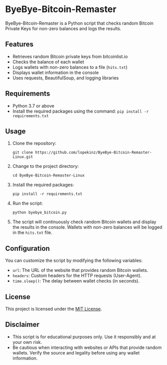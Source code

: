 # ByeBye-Bitcoin-Remaster

ByeBye-Bitcoin-Remaster is a Python script that checks random Bitcoin Private Keys for non-zero balances and logs the results.

## Features

- Retrieves random Bitcoin private keys from bitcoinlist.io
- Checks the balance of each wallet
- Logs wallets with non-zero balances to a file (`hits.txt`)
- Displays wallet information in the console
- Uses requests, BeautifulSoup, and logging libraries

## Requirements

- Python 3.7 or above
- Install the required packages using the command: `pip install -r requirements.txt`

## Usage

1. Clone the repository:

   ```shell
   git clone https://github.com/lopekinz/ByeBye-Bitcoin-Remaster-Linux.git
   ```

2. Change to the project directory:

   ```shell
   cd ByeBye-Bitcoin-Remaster-Linux
   ```

3. Install the required packages:

   ```shell
   pip install -r requirements.txt
   ```

4. Run the script:

   ```shell
   python byebye_bitcoin.py
   ```

5. The script will continuously check random Bitcoin wallets and display the results in the console. Wallets with non-zero balances will be logged in the `hits.txt` file.

## Configuration

You can customize the script by modifying the following variables:

- `url`: The URL of the website that provides random Bitcoin wallets.
- `headers`: Custom headers for the HTTP requests (User-Agent).
- `time.sleep()`: The delay between wallet checks (in seconds).

## License

This project is licensed under the [MIT License](LICENSE).

## Disclaimer

- This script is for educational purposes only. Use it responsibly and at your own risk.
- Be cautious when interacting with websites or APIs that provide random wallets. Verify the source and legality before using any wallet information.


